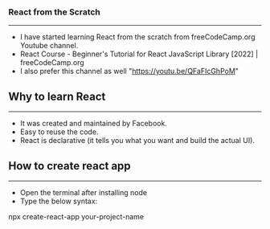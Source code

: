 ### React from the Scratch
---

- I have started learning React from the scratch from freeCodeCamp.org Youtube channel.
- React Course - Beginner's Tutorial for React JavaScript Library [2022] | freeCodeCamp.org
- I also prefer this channel as well "https://youtu.be/QFaFIcGhPoM"


## Why to learn React
---

- It was created and maintained by Facebook.
- Easy to reuse the code.
- React is declarative (it tells you what you want and build the actual UI).

## How to create react app
---

- Open the terminal after installing node
- Type the below syntax:

npx create-react-app your-project-name